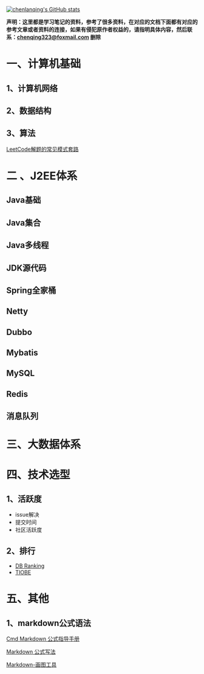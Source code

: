 [![chenlanqing's GitHub stats](https://github-readme-stats.vercel.app/api?username=chenlanqing&show_icons=true&theme=radical)](https://github.com/anuraghazra/github-readme-stats)

**声明：这里都是学习笔记的资料，参考了很多资料，在对应的文档下面都有对应的参考文章或者资料的连接，如果有侵犯原作者权益的，请指明具体内容，然后联系：chenqing323@foxmail.com 删除** 

# 一、计算机基础

## 1、计算机网络

## 2、数据结构

## 3、算法

[LeetCode解题的常见模式套路](https://mp.weixin.qq.com/s/BPZLCZoTxlFJOjE0jquoHw)

# 二 、J2EE体系

## Java基础

## Java集合

## Java多线程

## JDK源代码

## Spring全家桶

## Netty

## Dubbo

## Mybatis

## MySQL

## Redis

## 消息队列

# 三、大数据体系

# 四、技术选型

## 1、活跃度

- issue解决
- 提交时间
- 社区活跃度

## 2、排行

- [DB Ranking](https://db-engines.com/en/ranking)
- [TIOBE](https://www.tiobe.com/tiobe-index/)

# 五、其他

## 1、markdown公式语法

[Cmd Markdown 公式指导手册](https://www.zybuluo.com/codeep/note/163962)

[Markdown 公式写法](https://www.jianshu.com/p/e74eb43960a1)

[Markdown-画图工具](https://mermaid-js.github.io/mermaid/#/)
